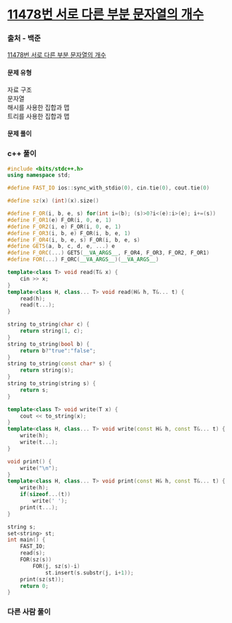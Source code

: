 # [11478번 서로 다른 부분 문자열의 개수](https://www.acmicpc.net/problem/11478)

### 출처 - 백준
[11478번 서로 다른 부분 문자열의 개수](https://www.acmicpc.net/problem/11478)

#### 문제 유형
자료 구조  
문자열  
해시를 사용한 집합과 맵  
트리를 사용한 집합과 맵

#### 문제 풀이

### c++ 풀이
```c++
#include <bits/stdc++.h>
using namespace std;

#define FAST_IO ios::sync_with_stdio(0), cin.tie(0), cout.tie(0)

#define sz(x) (int)(x).size()

#define F_OR(i, b, e, s) for(int i=(b); (s)>0?i<(e):i>(e); i+=(s))
#define F_OR1(e) F_OR(i, 0, e, 1)
#define F_OR2(i, e) F_OR(i, 0, e, 1)
#define F_OR3(i, b, e) F_OR(i, b, e, 1)
#define F_OR4(i, b, e, s) F_OR(i, b, e, s)
#define GET5(a, b, c, d, e, ...) e
#define F_ORC(...) GET5(__VA_ARGS__, F_OR4, F_OR3, F_OR2, F_OR1)
#define FOR(...) F_ORC(__VA_ARGS__)(__VA_ARGS__)

template<class T> void read(T& x) {
	cin >> x;
}
template<class H, class... T> void read(H& h, T&... t) {
	read(h);
	read(t...);
}

string to_string(char c) {
	return string(1, c);
}
string to_string(bool b) {
	return b?"true":"false";
}
string to_string(const char* s) {
	return string(s);
}
string to_string(string s) {
	return s;
}

template<class T> void write(T x) {
	cout << to_string(x);
}
template<class H, class... T> void write(const H& h, const T&... t) {
	write(h);
	write(t...);
}

void print() {
	write("\n");
}
template<class H, class... T> void print(const H& h, const T&... t) {
	write(h);
	if(sizeof...(t))
		write(' ');
	print(t...);
}

string s;
set<string> st;
int main() {
    FAST_IO;
    read(s);
    FOR(sz(s))
        FOR(j, sz(s)-i)
            st.insert(s.substr(j, i+1));
    print(sz(st));
	return 0;
}
```

### 다른 사람 풀이
```c++

```